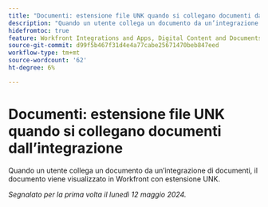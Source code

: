 ```yaml
---
title: "Documenti: estensione file UNK quando si collegano documenti dall’integrazione"
description: "Quando un utente collega un documento da un’integrazione di documenti, il documento viene visualizzato in Workfront con un’estensione di file UNK."
hidefromtoc: true
feature: Workfront Integrations and Apps, Digital Content and Documents
source-git-commit: d99f5b467f31d4e4a77cabe25671470beb847eed
workflow-type: tm+mt
source-wordcount: '62'
ht-degree: 6%

---
```



# Documenti: estensione file UNK quando si collegano documenti dall’integrazione

<!--WF and WFP-->

Quando un utente collega un documento da un’integrazione di documenti, il documento viene visualizzato in Workfront con estensione UNK.

_Segnalato per la prima volta il lunedì 12 maggio 2024._
